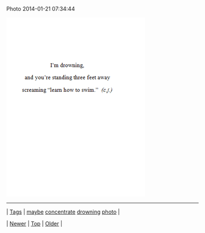 <!--
title: Photo 2014-01-21 07
date: 2020-06-28T15:27:00.257Z
tags: maybe, concentrate, drowning, photo
-->


Photo 2014-01-21 07:34:44

![](74043736473-0.png)

<!--BOTTOM-POST-NAVIGATION-->
---

| [Tags](tags.md) | [maybe](tag-maybe.md) [concentrate](tag-concentrate.md) [drowning](tag-drowning.md) [photo](tag-photo.md) |

| [Newer](74043440299.md) | [Top](index.md) | [Older](74044248851.md) |